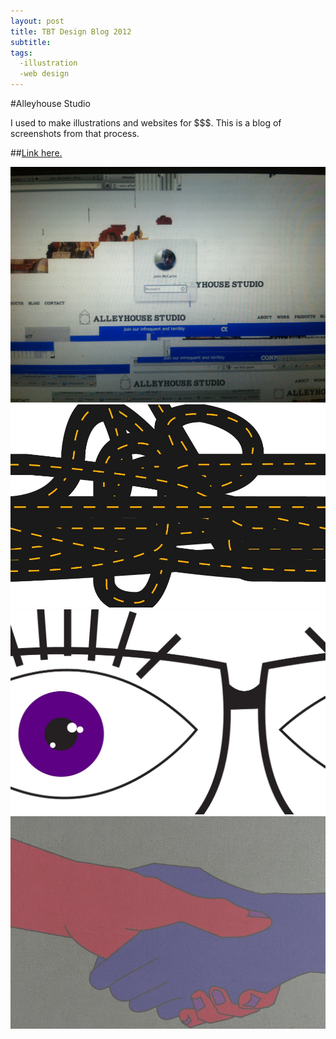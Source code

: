 ```yaml
---
layout: post
title: TBT Design Blog 2012
subtitle: 
tags:
  -illustration
  -web design
---
```


#Alleyhouse Studio

I used to make illustrations and websites for $$$. This is a blog of screenshots from that process.

##[Link here.](http://alleyhouseweb.tumblr.com)

![computer madness](https://raw.githubusercontent.com/johnmccartin/johnmccartin.github.io/master/img/alleyhouse/computer-madness.png)
![roads](https://raw.githubusercontent.com/johnmccartin/johnmccartin.github.io/master/img/alleyhouse/roads.jpg)
![eyes](https://raw.githubusercontent.com/johnmccartin/johnmccartin.github.io/master/img/alleyhouse/eyes.jpg)
![hands](https://raw.githubusercontent.com/johnmccartin/johnmccartin.github.io/master/img/alleyhouse/hands.jpg)